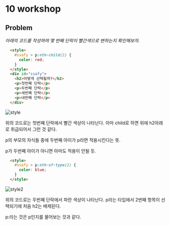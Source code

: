 # 10 workshop

## Problem

*아래의 코드를 작성하여 몇 번째 단락이 빨간색으로 변하는지 확인해보자.*

```html
  <style>
    #ssafy > p:nth-child(2) {
      color: red;
    }
  </style>
  <div id="ssafy">
    <h2>어떻게 선택될까?</h2>
    <p>첫번째 단락</p>
    <p>두번째 단락</p>
    <p>세번째 단락</p>
    <p>네번째 단락</p>
  </div>
```

![style](C:\Users\student\development\homeworkshop\day10\style.JPG)

위의 코드로는 첫번째 단락에서 빨간 색상이 나타난다. 아마 child로 하면 위에 h2아래로 취급되어서 그런 것 같다.

p의 부모의 자식들 중에 두번째 아이가 p라면 적용시킨다는 뜻.

p가 두번째 아이가 아니면 아마도 적용이 안될 듯.

```html
  <style>
    #ssafy > p:nth-of-type(2) {
      color: blue;
    }
  </style>
```

![style2](C:\Users\student\development\homeworkshop\day10\style2.JPG)

위의 코드로는 두번째 단락에서 파란 색상이 나타난다. p라는 타입에서 2번째 항목이 선택되기에 처음 h2는 배제된다.

p:라는 것은 p인지를 물어보는 것과 같다.